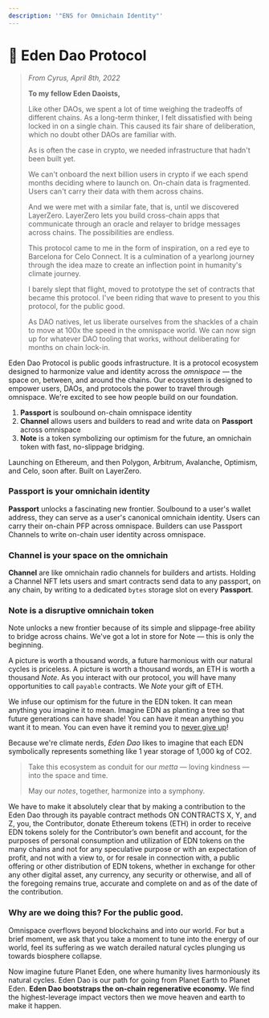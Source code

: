 ```yaml
---
description: '"ENS for Omnichain Identity"'
---
```


# 🌟 Eden Dao Protocol

> _From Cyrus, April 8th, 2022_
>
> **To my fellow Eden Daoists,**
>
> Like other DAOs, we spent a lot of time weighing the tradeoffs of different chains. As a long-term thinker, I felt dissatisfied with being locked in on a single chain. This caused its fair share of deliberation, which no doubt other DAOs are familiar with.&#x20;
>
> As is often the case in crypto, we needed infrastructure that hadn't been built yet.
>
> We can't onboard the next billion users in crypto if we each spend months deciding where to launch on. On-chain data is fragmented. Users can't carry their data with them across chains.&#x20;
>
> And we were met with a similar fate, that is, until we discovered LayerZero. LayerZero lets you build cross-chain apps that communicate through an oracle and relayer to bridge messages across chains. The possibilities are endless.
>
> This protocol came to me in the form of inspiration, on a red eye to Barcelona for Celo Connect. It is a culmination of a yearlong journey through the idea maze to create an inflection point in humanity's climate journey.&#x20;
>
> I barely slept that flight, moved to prototype the set of contracts that became this protocol. I've been riding that wave to present to you this protocol, for the public good.
>
> As DAO natives, let us liberate ourselves from the shackles of a chain to move at 100x the speed in the omnispace world. We can now sign up for whatever DAO tooling that works, without deliberating for months on chain lock-in.&#x20;

Eden Dao Protocol is public goods infrastructure. It is a protocol ecosystem designed to harmonize value and identity across the _omnispace_ — the space on, between, and around the chains. Our ecosystem is designed to empower users, DAOs, and protocols the power to travel through omnispace. We're excited to see how people build on our foundation.

1. **Passport** is soulbound on-chain omnispace identity
2. **Channel** allows users and builders to read and write data on **Passport** across omnispace
3. **Note** is a token symbolizing our optimism for the future, an omnichain token with fast, no-slippage bridging.

Launching on Ethereum, and then Polygon, Arbitrum, Avalanche, Optimism, and Celo, soon after. Built on LayerZero.

### **Passport** is your omnichain identity

**Passport** unlocks a fascinating new frontier. Soulbound to a user's wallet address, they can serve as a user's canonical omnichain identity. Users can carry their on-chain PFP across omnispace.  Builders can use Passport Channels to write on-chain user identity across omnispace.

### **Channel is your space** on the omnichain

**Channel** are like omnichain radio channels for builders and artists. Holding a Channel NFT lets users and smart contracts send data to any passport, on any chain, by writing to a dedicated `bytes` storage slot on every **Passport**.

### **Note** is a disruptive omnichain token

Note unlocks a new frontier because of its simple and slippage-free ability to bridge across chains. We've got a lot in store for Note — this is only the beginning.

A picture is worth a thousand words, a future harmonious with our natural cycles is priceless. A picture is worth a thousand words, an ETH is worth a thousand _Note_. As you interact with our protocol, you will have many opportunities to call `payable` contracts. We _Note_ your gift of ETH.

We infuse our optimism for the future in the EDN token. It can mean anything you imagine it to mean. Imagine EDN as planting a tree so that future generations can have shade! You can have it mean anything you want it to mean. You can even have it remind you to [never give up](https://www.youtube.com/watch?v=KxGRhd\_iWuE)!

Because we're climate nerds, _Eden Dao_ likes to imagine that each EDN symbolically represents something like 1 year storage of 1,000 kg of CO2.

> Take this ecosystem as conduit for our _metta_ — loving kindness — into the space and time.&#x20;
>
> May our _notes_, together, harmonize into a symphony.

We have to make it absolutely clear that by making a contribution to the Eden Dao through its payable contract methods ON CONTRACTS X, Y, and Z, you, the Contributor, donate Ethereum tokens (ETH) in order to receive EDN tokens solely for the Contributor’s own benefit and account, for the purposes of personal consumption and utilization of EDN tokens on the many chains and not for any speculative purpose or with an expectation of profit, and not with a view to, or for resale in connection with, a public offering or other distribution of EDN tokens, whether in exchange for other any other digital asset, any currency, any security or otherwise, and all of the foregoing remains true, accurate and complete on and as of the date of the contribution.

### Why are we doing this? For the public good.

Omnispace overflows beyond blockchains and into our world. For but a brief moment, we ask that you take a moment to tune into the energy of our world, feel its suffering as we watch derailed natural cycles plunging us towards biosphere collapse.

Now imagine future Planet Eden, one where humanity lives harmoniously its natural cycles. Eden Dao is our path for going from Planet Earth to Planet Eden. **Eden Dao bootstraps the on-chain regenerative economy.** We find the highest-leverage impact vectors then we move heaven and earth to make it happen.&#x20;
